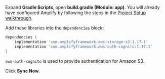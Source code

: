 Expand **Gradle Scripts**, open **build.gradle (Module: app)**. You will already have configured Amplify by following the steps in the [Project Setup walkthrough](~/lib/project-setup/create-application.md).

Add these libraries into the `dependencies` block:
```groovy
dependencies {
    implementation 'com.amplifyframework:aws-storage-s3:1.17.1'
    implementation 'com.amplifyframework:aws-auth-cognito:1.17.1'
}
```

`aws-auth-cognito` is used to provide authentication for Amazon S3.

Click **Sync Now**.
